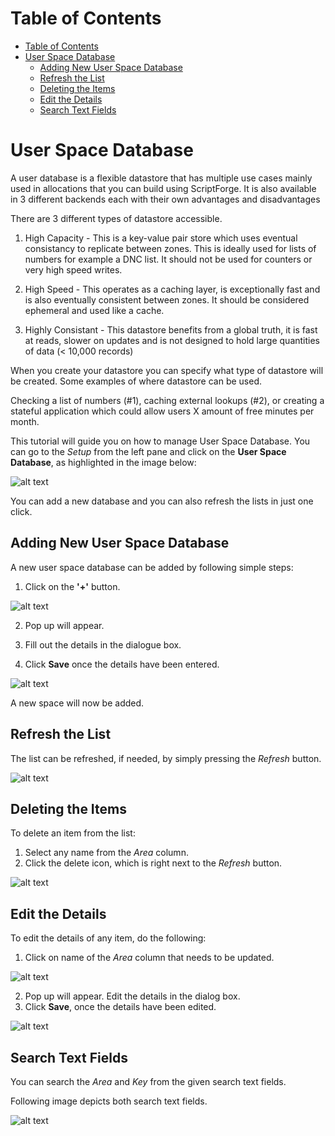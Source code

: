 # Table of Contents

* [Table of Contents](#table-of-contents)
* [User Space Database](#user-space-database)
    * [Adding New User Space Database](#adding-new-user-space-database)
    * [Refresh the List](#refresh-the-list)
    * [Deleting the Items](#deleting-the-items)
    * [Edit the Details](#edit-the-details)
    * [Search Text Fields](#search-text-fields)
 


# User Space Database

A user database is a flexible datastore that has multiple use cases mainly used in allocations that you can build using ScriptForge. It is also available in 3 different backends each with their own advantages and disadvantages

There are 3 different types of datastore accessible.

1. High Capacity - This is a key-value pair store which uses eventual consistancy to replicate between zones. This is ideally used for lists of numbers for example a DNC list. It should not be used for counters or very high speed writes.

2. High Speed - This operates as a caching layer, is exceptionally fast and is also eventually consistent between zones. It should be considered ephemeral and used like a cache.

3. Highly Consistant - This datastore benefits from a global truth, it is fast at reads, slower on updates and is not designed to hold large quantities of data (< 10,000 records)

When you create your datastore you can specify what type of datastore will be created.
Some examples of where datastore can be used.

Checking a list of numbers (#1), caching external lookups (#2), or creating a stateful application which could allow users X amount of free minutes per month.

This tutorial will guide you on how to manage User Space Database. You can go to the *Setup* from the left pane and click on the **User Space Database**, as highlighted in the image below:

![alt text][user-space-img-1]

You can add a new database and you can also refresh the lists in just one click.

## Adding New User Space Database

A new user space database can be added by following simple steps:

1. Click on the **'+'** button.

![alt text][user-space-img-2]

2.	Pop up will appear.

3.	Fill out the details in the dialogue box.

4.	Click **Save** once the details have been entered.

![alt text][user-space-img-3]

A new space will now be added.

## Refresh the List

The list can be refreshed, if needed, by simply pressing the *Refresh* button.

![alt text][user-space-img-1a]

## Deleting the Items

To delete an item from the list:

1. Select any name from the *Area* column.
2. Click the delete icon, which is right next to the *Refresh* button.

![alt text][user-space-img-2a]


## Edit the Details

To edit the details of any item, do the following:

1. Click on name of the *Area* column that needs to be updated.

![alt text][user-space-img-4]

2. Pop up will appear. Edit the details in the dialog box.
3. Click **Save**, once the details have been edited.

![alt text][user-space-img-5]

## Search Text Fields

You can search the *Area* and *Key* from the given search text fields.

Following image depicts both search text fields.

![alt text][user-space-img-6]

[user-space-img-1]: https://raw.githubusercontent.com/digipigeon/connexcs-user-docs/master/new-images/185.png "user-space-img-1"
[user-space-img-2]: https://raw.githubusercontent.com/digipigeon/connexcs-user-docs/master/new-images/186.png "user-space-img-2"
[user-space-img-3]: https://raw.githubusercontent.com/digipigeon/connexcs-user-docs/master/new-images/187.png "user-space-img-3"
[user-space-img-1a]: https://raw.githubusercontent.com/digipigeon/connexcs-user-docs/master/new-images/188.png "user-space-img-1a"
[user-space-img-2a]: https://raw.githubusercontent.com/digipigeon/connexcs-user-docs/master/new-images/189.png "user-space-img-2a"
[user-space-img-4]: https://raw.githubusercontent.com/digipigeon/connexcs-user-docs/master/new-images/190.png "user-space-img-4"
[user-space-img-5]: https://raw.githubusercontent.com/digipigeon/connexcs-user-docs/master/new-images/191.png "user-space-img-5"
[user-space-img-6]: https://raw.githubusercontent.com/digipigeon/connexcs-user-docs/master/new-images/192.png "user-space-img-6"

